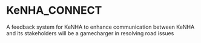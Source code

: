 # KeNHA_CONNECT
A feedback system for KeNHA to enhance communication between KeNHA  and its stakeholders
will be a gamecharger in resolving road issues 
